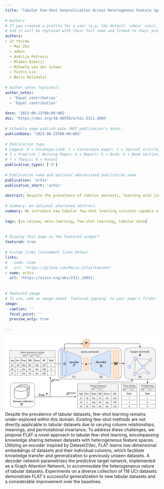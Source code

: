 ```yaml
---
title: 'Tabular Few-Shot Generalization Across Heterogenous Feature Spaces'

# Authors
# If you created a profile for a user (e.g. the default `admin` user), write the username (folder name) here
# and it will be replaced with their full name and linked to their profile.
authors:
- in review
  - Max Zhu
  - admin
  - Andrija Petrovic
  - Mladen Nikolic
  - Mihaela van der Schaar
  - Pietro Lio
  - Boris Delibašić

# Author notes (optional)
author_notes:
  - 'Equal contribution'
  - 'Equal contribution'

date: '2023-09-22T00:00:00Z'
doi: 'https://doi.org/10.48550/arXiv.2311.1005'

# Schedule page publish date (NOT publication's date).
publishDate: '2023-08-22T00:00:00Z'

# Publication type.
# Legend: 0 = Uncategorized; 1 = Conference paper; 2 = Journal article;
# 3 = Preprint / Working Paper; 4 = Report; 5 = Book; 6 = Book section;
# 7 = Thesis; 8 = Patent
publication_types: ['3']

# Publication name and optional abbreviated publication name.
publication: 'arXiv'
publication_short: 'arXiv'

abstract: Despite the prevalence of tabular datasets, learning with just a few labelled examples remains an under-explored area of research. Existing few-shot learning methods are not directly applicable to tabular datasets due to the variation in the relationships between the columns, their underlying meanings, and their permutational invariance. To address these challenges, we propose FLAT—the first solution for the generalized problem of tabular few-shot learning, including the critical aspect of knowledge sharing between datasets with heterogenous sets of columns. Using a Dataset2Vec-inspired encoder, FLAT learns a low-dimensional embedding space of tabular datasets and their individual columns that captures the key characteristics of datasets; this enables knowledge transfer and generalization to previously unseen datasets. Based on the embedding of a new dataset, a decoder network generates the parameters of the predictive target network. To handle the varying number of features, their permutational invariance and structural relationship, we implement the target network as a Graph Attention Network. Using a collection of datasets from the UCI Machine Learning Repository, we demonstrate successful generalization to different tabular datasets and a considerable improvement over existing baselines.

# Summary. An optional shortened abstract.
summary: We introduce new tabular few-shot learning solution capable of knowledge sharing between datasets with heterogenous sets of columns.

tags: [in review, meta-learning, few-shot learning, tabular data]


# Display this page in the Featured widget?
featured: true

# Custom links (uncomment lines below)
links:
# - name: Code
#   url: 'https://github.com/Maccy-Z/FairFewshot'
- name: arXiv
  url: 'https://arxiv.org/abs/2311.10051'


# Featured image
# To use, add an image named `featured.jpg/png` to your page's folder.
image:
  caption: ''
  focal_point: ''
  preview_only: true

---
```

![imgage](featured.jpg)
  Despite the prevalence of tabular datasets, few-shot learning remains under-explored within this domain. Existing few-shot methods are not directly applicable to tabular datasets due to varying column relationships, meanings, and permutational invariance. To address these challenges, we propose FLAT-a novel approach to tabular few-shot learning, encompassing knowledge sharing between datasets with heterogeneous feature spaces. Utilizing an encoder inspired by Dataset2Vec, FLAT learns low-dimensional embeddings of datasets and their individual columns, which facilitate knowledge transfer and generalization to previously unseen datasets. A decoder network parametrizes the predictive target network, implemented as a Graph Attention Network, to accommodate the heterogeneous nature of tabular datasets. Experiments on a diverse collection of 118 UCI datasets demonstrate FLAT's successful generalization to new tabular datasets and a considerable improvement over the baselines.

